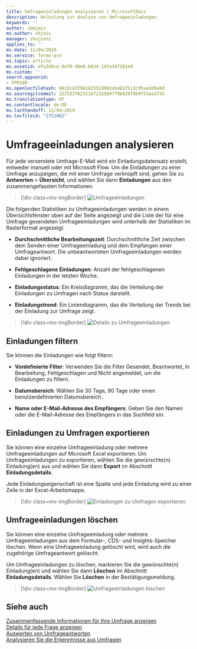 ```yaml
---
title: Umfrageeinladungen analysieren | MicrosoftDocs
description: Anleitung zur Analyse von Umfrageeinladungen
keywords: ''
author: sbmjais
ms.author: shjais
manager: shujoshi
applies_to: ''
ms.date: 11/04/2019
ms.service: forms-pro
ms.topic: article
ms.assetid: efa240ce-9ef0-40e6-b634-143a347201e9
ms.custom: ''
search.appverid:
- FPR160
ms.openlocfilehash: 6632c437941615519902eb465f513c95aa3d9a8d
ms.sourcegitcommit: 3225337823216f21b569779b829f069f53aa3742
ms.translationtype: HT
ms.contentlocale: de-DE
ms.lasthandoff: 11/04/2019
ms.locfileid: "2751062"
---
```

# <a name="analyze-survey-invitations"></a>Umfrageeinladungen analysieren



Für jede versendete Umfrage-E-Mail wird ein Einladungsdatensatz erstellt, entweder manuell oder mit Microsoft Flow. Um die Einladungen zu einer Umfrage anzuzeigen, die mit einer Umfrage verknüpft sind, gehen Sie zu **Antworten** &gt; **Übersicht**, und wählen Sie dann **Einladungen** aus den zusammengefassten Informationen.

> [!div class=mx-imgBorder]
> ![Umfrageeinladungen](media/survey-invites.png "Umfrageeinladungen")

Die folgenden Statistiken zu Umfrageeinladungen werden in einem Übersichtsfenster oben auf der Seite angezeigt und die Liste der für eine Umfrage gesendeten Umfrageeinladungen wird unterhalb der Statistiken im Rasterformat angezeigt.

- **Durchschnittliche Bearbeitungszeit**: Durchschnittliche Zeit zwischen dem Senden einer Umfrageeinladung und dem Empfangen einer Umfrageantwort. Die unbeantworteten Umfrageeinladungen werden dabei ignoriert.

- **Fehlgeschlagene Einladungen**: Anzahl der fehlgeschlagenen Einladungen in der letzten Woche.

- **Einladungsstatus**: Ein Kreisdiagramm, das die Verteilung der Einladungen zu Umfragen nach Status darstellt.

- **Einladungstrend**: Ein Liniendiagramm, das die Verteilung der Trends bei der Einladung zur Umfrage zeigt.

> [!div class=mx-imgBorder]
> ![Details zu Umfrageeinladungen](media/survey-invites-details.png "Details zu Umfrageeinladungen")

## <a name="filter-invitations"></a>Einladungen filtern

Sie können die Einladungen wie folgt filtern:

- **Vordefinierte Filter**: Verwenden Sie die Filter Gesendet, Beantwortet, In Bearbeitung, Fehlgeschlagen und Nicht angemeldet, um die Einladungen zu filtern.

- **Datumsbereich**: Wählen Sie 30 Tage, 90 Tage oder einen benutzerdefinierten Datumsbereich.

- **Name oder E-Mail-Adresse des Empfängers**: Geben Sie den Namen oder die E-Mail-Adresse des Empfängers in das Suchfeld ein.

## <a name="export-survey-invitations"></a>Einladungen zu Umfragen exportieren

Sie können eine einzelne Umfrageeinladung oder mehrere Umfrageeinladungen auf Microsoft Excel exportieren. Um Umfrageeinladungen zu exportieren, wählen Sie die gewünschte(n) Einladung(en) aus und wählen Sie dann **Export** im Abschnitt **Einladungsdetails**.

Jede Einladungseigenschaft ist eine Spalte und jede Einladung wird zu einer Zeile in der Excel-Arbeitsmappe. 

> [!div class=mx-imgBorder]
> ![Einladungen zu Umfragen exportieren](media/export-survey-invite.png "Einladungen zu Umfragen exportieren")

## <a name="delete-survey-invitations"></a>Umfrageeinladungen löschen

Sie können eine einzelne Umfrageeinladung oder mehrere Umfrageeinladungen aus dem Formular-, CDS- und Insights-Speicher löschen. Wenn eine Umfrageeinladung gelöscht wird, wird auch die zugehörige Umfrageantwort gelöscht.

Um Umfrageeinladungen zu löschen, markieren Sie die gewünschte(n) Einladung(en) und wählen Sie dann **Löschen** im Abschnitt **Einladungsdetails**. Wählen Sie **Löschen** in der Bestätigungsmeldung.

> [!div class=mx-imgBorder]
> ![Umfrageeinladungen löschen](media/delete-survey-invite.png "Umfrageeinladungen löschen")

## <a name="see-also"></a>Siehe auch

[Zusammenfassende Informationen für Ihre Umfrage anzeigen](view-summary-information.md)<br>
[Details für jede Frage anzeigen](view-details-each-question.md)<br>
[Auswerten von Umfrageantworten](analyze-survey-responses.md)<br>
[Analysieren Sie die Erkenntnisse aus Umfragen](analyze-survey-insights.md)
